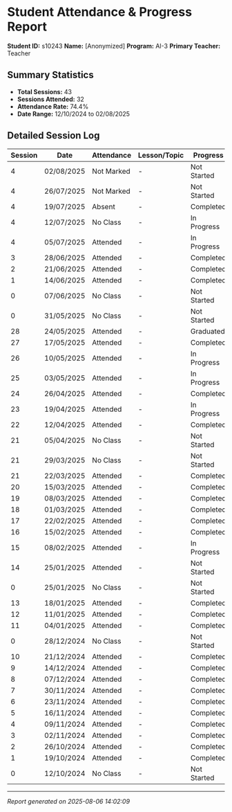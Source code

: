 # Student Attendance & Progress Report

**Student ID:** s10243
**Name:** [Anonymized]
**Program:** AI-3
**Primary Teacher:** Teacher

## Summary Statistics
- **Total Sessions:** 43
- **Sessions Attended:** 32
- **Attendance Rate:** 74.4%
- **Date Range:** 12/10/2024 to 02/08/2025

## Detailed Session Log

| Session | Date | Attendance | Lesson/Topic | Progress |
|---------|------|------------|--------------|----------|
| 4 | 02/08/2025 | Not Marked | - | Not Started |
| 4 | 26/07/2025 | Not Marked | - | Not Started |
| 4 | 19/07/2025 | Absent | - | Completed |
| 4 | 12/07/2025 | No Class | - | In Progress |
| 4 | 05/07/2025 | Attended | - | In Progress |
| 3 | 28/06/2025 | Attended | - | Completed |
| 2 | 21/06/2025 | Attended | - | Completed |
| 1 | 14/06/2025 | Attended | - | Completed |
| 0 | 07/06/2025 | No Class | - | Not Started |
| 0 | 31/05/2025 | No Class | - | Not Started |
| 28 | 24/05/2025 | Attended | - | Graduated |
| 27 | 17/05/2025 | Attended | - | Completed |
| 26 | 10/05/2025 | Attended | - | In Progress |
| 25 | 03/05/2025 | Attended | - | In Progress |
| 24 | 26/04/2025 | Attended | - | Completed |
| 23 | 19/04/2025 | Attended | - | In Progress |
| 22 | 12/04/2025 | Attended | - | Completed |
| 21 | 05/04/2025 | No Class | - | Not Started |
| 21 | 29/03/2025 | No Class | - | Not Started |
| 21 | 22/03/2025 | Attended | - | Completed |
| 20 | 15/03/2025 | Attended | - | Completed |
| 19 | 08/03/2025 | Attended | - | Completed |
| 18 | 01/03/2025 | Attended | - | Completed |
| 17 | 22/02/2025 | Attended | - | Completed |
| 16 | 15/02/2025 | Attended | - | Completed |
| 15 | 08/02/2025 | Attended | - | In Progress |
| 14 | 25/01/2025 | Attended | - | Not Started |
| 0 | 25/01/2025 | No Class | - | Not Started |
| 13 | 18/01/2025 | Attended | - | Completed |
| 12 | 11/01/2025 | Attended | - | Completed |
| 11 | 04/01/2025 | Attended | - | Completed |
| 0 | 28/12/2024 | No Class | - | Not Started |
| 10 | 21/12/2024 | Attended | - | Completed |
| 9 | 14/12/2024 | Attended | - | Completed |
| 8 | 07/12/2024 | Attended | - | Completed |
| 7 | 30/11/2024 | Attended | - | Completed |
| 6 | 23/11/2024 | Attended | - | Completed |
| 5 | 16/11/2024 | Attended | - | Completed |
| 4 | 09/11/2024 | Attended | - | Completed |
| 3 | 02/11/2024 | Attended | - | Completed |
| 2 | 26/10/2024 | Attended | - | Completed |
| 1 | 19/10/2024 | Attended | - | Completed |
| 0 | 12/10/2024 | No Class | - | Not Started |

---
*Report generated on 2025-08-06 14:02:09*